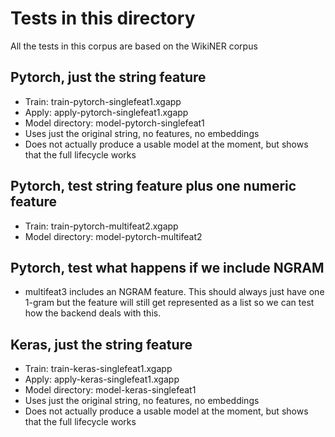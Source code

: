 # Tests in this directory

All the tests in this corpus are based on the WikiNER corpus


## Pytorch, just the string feature

* Train: train-pytorch-singlefeat1.xgapp
* Apply: apply-pytorch-singlefeat1.xgapp
* Model directory: model-pytorch-singlefeat1
* Uses just the original string, no features, no embeddings
* Does not actually produce a usable model at the moment, but shows that 
  the full lifecycle works

## Pytorch, test string feature plus one numeric feature

* Train: train-pytorch-multifeat2.xgapp
* Model directory: model-pytorch-multifeat2

## Pytorch, test what happens if we include NGRAM

* multifeat3 includes an NGRAM feature. This should always just have one 1-gram
  but the feature will still get represented as a list so we can test how the backend deals with this.


## Keras, just the string feature

* Train: train-keras-singlefeat1.xgapp
* Apply: apply-keras-singlefeat1.xgapp
* Model directory: model-keras-singlefeat1
* Uses just the original string, no features, no embeddings
* Does not actually produce a usable model at the moment, but shows that
  the full lifecycle works


